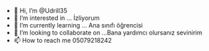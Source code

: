 - 👋 Hi, I’m @Udrill35
- 👀 I’m interested in ... İzliyorum
- 🌱 I’m currently learning ... Ana sınıfı öğrencisi 
- 💞️ I’m looking to collaborate on ...Bana yardımcı olursanız sevinirim 
- 📫 How to reach me 05079218242

<!---
Udrill35/Udrill35 is a ✨ special ✨ repository because its `README.md` (this file) appears on your GitHub profile.
You can click the Preview link to take a look at your changes.
--->

